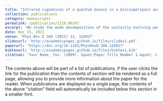 ```yaml
---
title: "Infrared signatures of a quantum bounce in a minisuperspace analysis of Lemaître-Tolman-Bondi dust collapse"
collection: publications
category: manuscripts
permalink: /publication/2110.06247
excerpt: 'We study the mode decomposition of the unitarily evolving wave packet constructed for the quantum model of spherically symmetric dust collapsing in a marginally bound Lemaître-Tolman-Bondi (LTB) model.'
date: Dec 15, 2021
venue: 'Phys.Rev.D 104 (2021) 12, 126027'
slidesurl: 'http://academicpages.github.io/files/slides1.pdf'
paperurl: 'https://doi.org/10.1103/PhysRevD.104.126027'
bibtexurl: 'http://academicpages.github.io/files/bibtex1.bib'
citation: 'Your Name, You. (2009). &quot;Paper Title Number 1.&quot; <i>Journal 1</i>. 1(1).'
---
```

The contents above will be part of a list of publications, if the user clicks the link for the publication than the contents of section will be rendered as a full page, allowing you to provide more information about the paper for the reader. When publications are displayed as a single page, the contents of the above "citation" field will automatically be included below this section in a smaller font.
